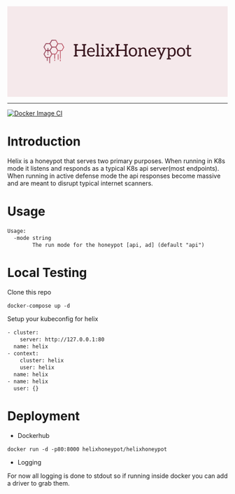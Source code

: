<p align="center"> 
  <img src="images/cover.png" width=650" title="helix" align="center">
</p>

---
[![Docker Image CI](https://github.com/Zeerg/helix-honeypot/actions/workflows/docker-image.yml/badge.svg)](https://github.com/Zeerg/helix-honeypot/actions/workflows/docker-image.yml)

# Introduction
Helix is a honeypot that serves two primary purposes. When running in K8s mode it listens and responds as a typical K8s api server(most endpoints). When running in active defense mode the api responses become massive and are meant to disrupt typical internet scanners.

# Usage
```
Usage:
  -mode string
    	The run mode for the honeypot [api, ad] (default "api")
```

# Local Testing
Clone this repo
```
docker-compose up -d
```
Setup your kubeconfig for helix 
```
- cluster:
    server: http://127.0.0.1:80
  name: helix
- context:
    cluster: helix
    user: helix
  name: helix
- name: helix
  user: {}
```
# Deployment
* Dockerhub
```
docker run -d -p80:8000 helixhoneypot/helixhoneypot
```
* Logging

For now all logging is done to stdout so if running inside docker you can add a driver to grab them. 

